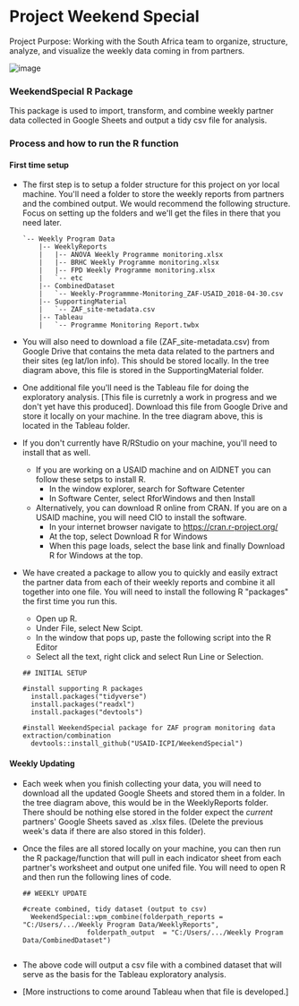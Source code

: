 # Project Weekend Special

Project Purpose: Working with the South Africa team to organize, structure, analyze, and visualize the weekly data coming in from partners.

![image](https://user-images.githubusercontent.com/8933069/39522542-8d551194-4de0-11e8-8921-e09acd44907f.png)

### WeekendSpecial R Package

This package is used to import, transform, and combine weekly partner data collected in Google Sheets and output a tidy csv file for analysis. 

### Process and how to run the R function

#### First time setup

- The first step is to setup a folder structure for this project on yor local machine. You'll need a folder to store the weekly reports from partners and the combined output. We would recommend the following structure. Focus on setting up the folders and we'll get the files in there that you need later.

  ```
  `-- Weekly Program Data
      |-- WeeklyReports
      |   |-- ANOVA Weekly Programme monitoring.xlsx
      |   |-- BRHC Weekly Programme monitoring.xlsx
      |   |-- FPD Weekly Programme monitoring.xlsx 
      |   `-- etc
      |-- CombinedDataset
      |   `-- Weekly-Programmme-Monitoring_ZAF-USAID_2018-04-30.csv
      |-- SupportingMaterial
      |   `-- ZAF_site-metadata.csv
      |-- Tableau
      |   `-- Programme Monitoring Report.twbx
  ```

- You will also need to download a file (ZAF_site-metadata.csv) from Google Drive that contains the meta data related to the partners and their sites (eg lat/lon info). This should be stored locally. In the tree diagram above, this file is stored in the SupportingMaterial folder.

- One additional file you'll need is the Tableau file for doing the exploratory analysis. [This file is curretnly a work in progress and we don't yet have this produced]. Download this file from Google Drive and store it locally on your machine. In the tree diagram above, this is located in the Tableau folder.

- If you don't currently have R/RStudio on your machine, you'll need to install that as well. 
   - If you are working on a USAID machine and on AIDNET you can follow these setps to install R.
      - In the window explorer, search for Software Cetenter
      - In Software Center, select RforWindows and then Install
   - Alternatively, you can download R online from CRAN. If you are on a USAID machine, you will need CIO to install the software.
      - In your internet browser navigate to https://cran.r-project.org/
      - At the top, select Download R for Windows
      - When this page loads, select the base link and finally Download R for Windows at the top.
    
- We have created a package to allow you to quickly and easily extract the partner data from each of their weekly reports and combine it all together into one file. You will need to install the following R "packages" the first time you run this. 
   - Open up R.
   - Under File, select New Scipt.
   - In the window that pops up, paste the following script into the R Editor
   - Select all the text, right click and select Run Line or Selection.

  ```
  ## INITIAL SETUP
  
  #install supporting R packages 
    install.packages("tidyverse")
    install.packages("readxl")
    install.packages("devtools")
  
  #install WeekendSpecial package for ZAF program monitoring data extraction/combination
    devtools::install_github("USAID-ICPI/WeekendSpecial")
  
  ```

#### Weekly Updating

- Each week when you finish collecting your data, you will need to download all the updated Google Sheets and stored them in a folder. In the tree diagram above, this would be in the WeeklyReports folder. There should be nothing else stored in the folder expect the _current_ partners' Google Sheets saved as .xlsx files. (Delete the previous week's data if there are also stored in this folder).

- Once the files are all stored locally on your machine, you can then run the R package/function that will pull in each indicator sheet from each partner's worksheet and output one unifed file. You will need to open R and then run the following lines of code.

  ```
  ## WEEKLY UPDATE
  
  #create combined, tidy dataset (output to csv)
    WeekendSpecial::wpm_combine(folderpath_reports = "C:/Users/.../Weekly Program Data/WeeklyReports", 
                  folderpath_output  = "C:/Users/.../Weekly Program Data/CombinedDataset")
    
  ```

- The above code will output a csv file with a combined dataset that will serve as the basis for the Tableau exploratory analysis.

- [More instructions to come around Tableau when that file is developed.]